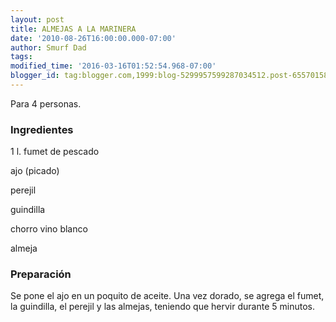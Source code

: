 ```yaml
---
layout: post
title: ALMEJAS A LA MARINERA
date: '2010-08-26T16:00:00.000-07:00'
author: Smurf Dad
tags: 
modified_time: '2016-03-16T01:52:54.968-07:00'
blogger_id: tag:blogger.com,1999:blog-5299957599287034512.post-6557015805597912534
---
```


Para 4 personas.

<h3>Ingredientes</h3>

1 l. fumet de pescado

ajo (picado)

perejil

guindilla

chorro vino blanco

almeja

<h3>Preparación</h3>

Se pone el ajo en un poquito de aceite. Una vez dorado, se agrega el fumet, la guindilla, el perejil y las almejas, teniendo que hervir durante 5 minutos.

